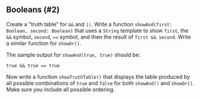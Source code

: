 ## Booleans (#2)

Create a "truth table" for `&&` and `||`. Write a function `showAnd(first:
Boolean, second: Boolean)` that uses a `String` template to show `first`, the
`&&` symbol, `second`, `==` symbol, and then the result of `first && second`.
Write a similar function for `showOr()`.

The sample output for `showAnd(true, true)` should be:

```
true && true == true
```

Now write a function `showTruthTable()` that displays the table produced by
all possible combinations of `true` and `false` for both `showAnd()` and
`showOr()`. Make sure you include all possible ordering.
